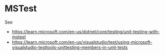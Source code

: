 ﻿# MSTest

See

* https://learn.microsoft.com/en-us/dotnet/core/testing/unit-testing-with-mstest
* https://learn.microsoft.com/en-us/visualstudio/test/using-microsoft-visualstudio-testtools-unittesting-members-in-unit-tests